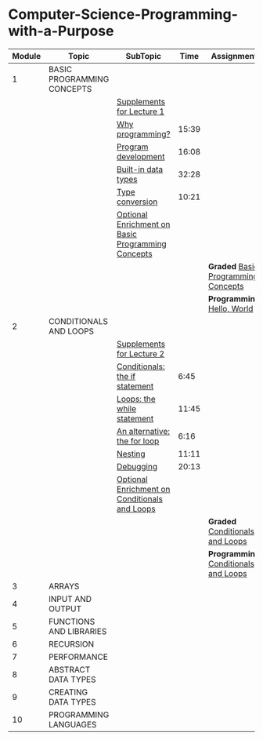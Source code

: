 # Computer-Science-Programming-with-a-Purpose

| Module | Topic                     | SubTopic                                                                                                                                                                                                                                                                                                                                               | Time  | Assignment                                                                                                                                                               |
|--------|---------------------------|--------------------------------------------------------------------------------------------------------------------------------------------------------------------------------------------------------------------------------------------------------------------------------------------------------------------------------------------------------|-------|--------------------------------------------------------------------------------------------------------------------------------------------------------------------------|
 | 1      | BASIC PROGRAMMING CONCEPTS |                                                                                                                                                                                                                                                                                                                                                        |       |                                                                                                                                                                          |
  |         |                           | [Supplements for Lecture 1](https://introcs.cs.princeton.edu/java/lectures/keynote/CS.1.Basics.pdf)                                                                                                                                                                                                                                                    |       |                                                                                                                                                                          |
|         |                           | [Why programming?](https://d3c33hcgiwev3.cloudfront.net/G9XY06MvEeizhA4E7gFHEg.processed/full/540p/index.mp4?Expires=1756425600&Signature=I54QkS5-yDSpdlD4pXzMi~9uMDsS1Rtv-y-H0YeXUO~aYtizP0ykfgg-Tka4CdcZUo3P3gfENdbvNRHOcFyUk4FvXqHSLwn4Ig7gMTYWPBkxtiTLNrseork96sjxov2~GbtGV33Vq85CvvcJtYe8UA2mXqapgmJ0ll8vvFM7Jnc_&Key-Pair-Id=APKAJLTNE6QMUY6HBC5A) | 15:39 |                                                                                                                                                                          |
|         |                           | [Program development](https://d3c33hcgiwev3.cloudfront.net/jZuE86MvEeilzRLZf2WxfA.processed/full/540p/index.mp4?Expires=1756425600&Signature=FvOU0HBx0jS89zZKTQD0895ktC~oLS3m6Sy5tVYlFw6NgO-ZJF6FgQBWEh19TGOhgaIf7dVwaRnq5da0BWo7NBAyTJZyhdWNG4eqw6qeUmXj4jPSrmJG1msd47ORO0ex8IJOSqeYlEHp5jf8xtWfoEGbq73J-HFZzS7s~b-0qqI_&Key-Pair-Id=APKAJLTNE6QMUY6HBC5A) | 16:08 |                                                                                                                                                                          |
|         |                           | [Built-in data types](https://d3c33hcgiwev3.cloudfront.net/AUNeu6MwEeilzRLZf2WxfA.processed/full/540p/index.mp4?Expires=1756425600&Signature=KbmPHuEEJY55cz90jp6b9oe-fIEWZv4LjYRWzKbfh9DMvnGa-Fqx7UmfaZ9eolGFjHXs4jJi~23P~9rtlXbiAtHnpzXu-9FpvV33LIffZxyvpTnCtzUxDHvWVkq8HA67sQn9gXFK56uAbXmyZUp9YxF-HOx9WZIcYjC4ZNm69GU_&Key-Pair-Id=APKAJLTNE6QMUY6HBC5A) | 32:28 |                                                                                                                                                                          |
|         |                           | [Type conversion](https://d3c33hcgiwev3.cloudfront.net/YfbFW6MwEeizhA4E7gFHEg.processed/full/540p/index.mp4?Expires=1756425600&Signature=laQSdijrmOxuDAPBplb~27IwSKRl4y~FFmQxCj8jEOXybqVSWjCTfhtohdf~X~3Np22hTXVGdZ7VSSBzdlSK0j5gPDoe~alVgdO-AWskA~gBE9ULUlpnSLHiX6HSLHC39dKOULuS5u5euFY2uLqnziFEBwJYLyiePoyzeyslSkc_&Key-Pair-Id=APKAJLTNE6QMUY6HBC5A) | 10:21 |                                                                                                                                                                          |
|         |                           | [Optional Enrichment on Basic Programming Concepts](https://github.com/ashta-si/Computer-Science-Programming-with-a-Purpose/blob/main/01%24basic_programming_concepts/optional_question.md)                                                                                                                                                            |       |                                                                                                                                                                          |
|         |                           |                                                                                                                                                                                           |       | **Graded** [Basic Programming Concepts](https://github.com/ashta-si/Computer-Science-Programming-with-a-Purpose/blob/main/01%24basic_programming_concepts/assessment.md) |
|         |                          |                                                                                                                                                                                                                                                                                                                                                        |       | **Programming** [Hello, World](https://github.com/ashta-si/Computer-Science-Programming-with-a-Purpose/tree/main/01%24basic_programming_concepts/hello)                  |
| 2      | CONDITIONALS AND LOOPS    |                                                                                                                                                                                                                                                                                                                                                        |       |                                                                                                                                                                          |
|         |                          | [Supplements for Lecture 2](https://introcs.cs.princeton.edu/java/lectures/keynote/CS.2.Loops.pdf)                                                                                                                                                                                                                                                                                                                          |       |                                                                                                                                                                          |
|         |                          | [Conditionals: the if statement](https://d3c33hcgiwev3.cloudfront.net/aquJR6OoEeizhA4E7gFHEg.processed/full/540p/index.mp4?Expires=1756512000&Signature=OYge2vgk0~RF3WZZo53I4hEEebKi0S9XaiHseYDPbThUOqV~W4yIPyUWzxPglD5CHiEeo3u8DqNoZSKZTMLekzQ~aYrnzt1eTu53qClEk0~e0vWCXKNAkfZJMdmhSX0jikkgbmo9g-m3wlqKUtExwtCLungGmUSZZe4X~IqZsEg_&Key-Pair-Id=APKAJLTNE6QMUY6HBC5A)| 6:45  |                                                                |
|         |                          | [Loops: the while statement](https://d3c33hcgiwev3.cloudfront.net/luR9jKOoEeiNoApsCWqmWA.processed/full/540p/index.mp4?Expires=1756512000&Signature=H~abL-Q5BcKPB6Q8srCe~H2v3qRujNHtVwMv15Hqb0T~UgB7dy1npFvhMm7U~3u~7kZkTi~QX3y28ZXUe3g34fVcfTDfGR8VCR9HCY7kkTdUAN~X-SSBI5mzoAic5RlPat2YD4rALQ~lEkPSb5hflB1xprmdq5M8l52BfUibvnc_&Key-Pair-Id=APKAJLTNE6QMUY6HBC5A)| 11:45 |      |
|         |                          | [An alternative: the for loop](https://d3c33hcgiwev3.cloudfront.net/xuK28aOoEeilzRLZf2WxfA.processed/full/540p/index.mp4?Expires=1756512000&Signature=kjZX6-1Eb9~KRkd2HRgnQ73MNARq-hYdPcvNoDQW4KOOAmTaJFUFqAOQ~9W2kFtRKA1KjNXzrKwZ-l64L2HTmehuOBMiijrxUjsiA5NKcBs~daXRE-PS9z5MFFmijfNuoTkIpIxO1nmpE97FpitSbzPZPnGvgDb7LRiIkUXZNh0_&Key-Pair-Id=APKAJLTNE6QMUY6HBC5A)| 6:16  |                                    |
|         |                          | [Nesting](https://d3c33hcgiwev3.cloudfront.net/60-DaKOoEeizhA4E7gFHEg.processed/full/540p/index.mp4?Expires=1756512000&Signature=k~JkyOkuyNQydj186IBFpotAUzhCcwMe0ONKmiBeyT6Xd~cc~qiERWGVh6ttdsWxpS888Dqc3sTvlh7OnNj-KaE78LQ2GBqNS1HopPdM6cgpgVvxnqLL4cMk3zHYTJQGXZKRDOcwqbBdEJVU4hG~bEdfhpnzr4IohpOjymq0wts_&Key-Pair-Id=APKAJLTNE6QMUY6HBC5A)| 11:11 |                                                         |
|         |                          | [Debugging](https://d3c33hcgiwev3.cloudfront.net/LX0Kl6OpEeilzRLZf2WxfA.processed/full/540p/index.mp4?Expires=1756512000&Signature=kR78pAB2uHujAIlojtUjg-r1fq4xIIVlaKtwzMIkhvB51Ol6Ui4rMQB-rFyQril5hoMbnEBn85rdj0flxVUEHqIKVYzUVdI3XHlFNskey1FCnZetno70rwcCkc8teoToSg6Ct5GmAwPEuaqOiq0ZUbY9PS~UQHWyiyewT5cvgg8_&Key-Pair-Id=APKAJLTNE6QMUY6HBC5A)| 20:13 |                                                       |
|         |                          | [Optional Enrichment on Conditionals and Loops]()|       |                  |
|         |                          |                                                                                                                                                                                                                                                                                                                                                        |       | **Graded** [Conditionals and Loops](02$conditional_and_loops/java_assignment.md)                                                                                                                                    |
|         |                          |                                                                                                                                                                                                                                                                                                                                                        |       | **Programming** [Conditionals and Loops]()                                                                                                                               |
| 3      | ARRAYS                    |                                                                                                                                                                                                                                                                                                                                                        |       |                                                                                                                                                                          |
| 4      | INPUT AND OUTPUT          |                                                                                                                                                                                                                                                                                                                                                        |       |                                                                                                                                                                          |
| 5      | FUNCTIONS AND LIBRARIES   |                                                                                                                                                                                                                                                                                                                                                        |       |                                                                                                                                                                          |
| 6      | RECURSION                 |                                                                                                                                                                                                                                                                                                                                                        |       |                                                                                                                                                                          |
| 7      | PERFORMANCE               |                                                                                                                                                                                                                                                                                                                                                        |       |                                                                                                                                                                          |
| 8      | ABSTRACT DATA TYPES       |                                                                                                                                                                                                                                                                                                                                                        |       |                                                                                                                                                                          |
| 9      | CREATING DATA TYPES       |                                                                                                                                                                                                                                                                                                                                                        |       |                                                                                                                                                                          |
| 10     | PROGRAMMING LANGUAGES     |                                                                                                                                                                                                                                                                                                                                                        |       |                                                                                                                                                                          |
